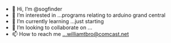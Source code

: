 - 👋 Hi, I’m @sogfinder
- 👀 I’m interested in ...programs relating to arduino grand central
- 🌱 I’m currently learning ...just starting
- 💞️ I’m looking to collaborate on ...
- 📫 How to reach me ...williamtbro@comcast.net

<!---
sogfinder/sogfinder is a ✨ special ✨ repository because its `README.md` (this file) appears on your GitHub profile.
You can click the Preview link to take a look at your changes.
--->
